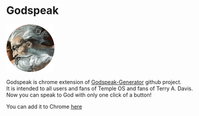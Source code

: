# Godspeak

![Godspeak](icon128.png)

Godspeak is chrome extension of [Godspeak-Generator](https://github.com/jcpsimmons/Godspeak-Generator) github project.  
It is intended to all users and fans of Temple OS and fans of Terry A. Davis.  
Now you can speak to God with only one click of a button!  

You can add it to Chrome [here](https://chrome.google.com/webstore/detail/godspeak/pkphcodofbinkeenchjibaafnjnjofab)

